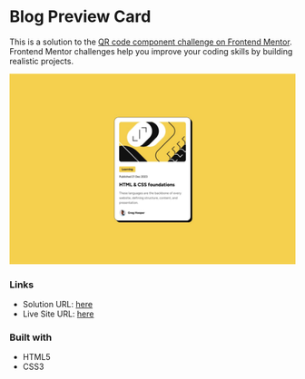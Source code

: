 # Blog Preview Card

This is a solution to the [QR code component challenge on Frontend Mentor](https://www.frontendmentor.io/challenges/qr-code-component-iux_sIO_H). Frontend Mentor challenges help you improve your coding skills by building realistic projects. 

![design](design/desktop-design.jpg)

### Links

- Solution URL: [here](https://github.com/sabbadash/blog-preview-card)
- Live Site URL: [here](https://sabbadash.github.io/blog-preview-card/)

### Built with

- HTML5
- CSS3
